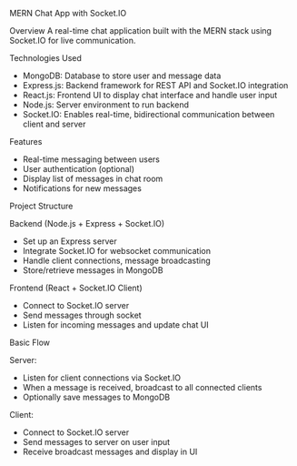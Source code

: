 MERN Chat App with Socket.IO

Overview
A real-time chat application built with the MERN stack using Socket.IO for live communication.

Technologies Used
- MongoDB: Database to store user and message data
- Express.js: Backend framework for REST API and Socket.IO integration
- React.js: Frontend UI to display chat interface and handle user input
- Node.js: Server environment to run backend
- Socket.IO: Enables real-time, bidirectional communication between client and server

Features
- Real-time messaging between users
- User authentication (optional)
- Display list of messages in chat room
- Notifications for new messages

Project Structure

Backend (Node.js + Express + Socket.IO)
- Set up an Express server
- Integrate Socket.IO for websocket communication
- Handle client connections, message broadcasting
- Store/retrieve messages in MongoDB

Frontend (React + Socket.IO Client)
- Connect to Socket.IO server
- Send messages through socket
- Listen for incoming messages and update chat UI

Basic Flow

Server:
- Listen for client connections via Socket.IO
- When a message is received, broadcast to all connected clients
- Optionally save messages to MongoDB

Client:
- Connect to Socket.IO server
- Send messages to server on user input
- Receive broadcast messages and display in UI
